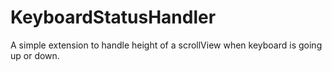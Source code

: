 # KeyboardStatusHandler
A simple extension to handle height of a scrollView when keyboard is going up or down.
